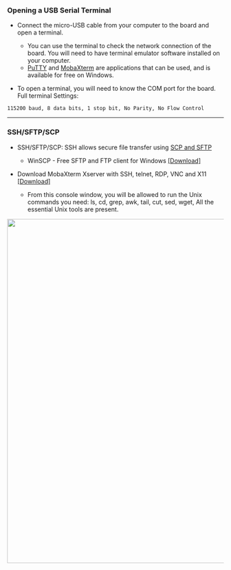 ### Opening a USB Serial Terminal

* Connect the micro-USB cable from your computer to the board and open a terminal. 
  * You can use the terminal to check the network connection of the board. You will need to have terminal emulator software installed on your computer. 
  * [PuTTY](https://www.putty.org/) and [MobaXterm](https://mobaxterm.mobatek.net/) are applications that can be used, and is available for free on Windows. 

* To open a terminal, you will need to know the COM port for the board.
Full terminal Settings:

```
115200 baud, 8 data bits, 1 stop bit, No Parity, No Flow Control
```

---
### SSH/SFTP/SCP

* SSH/SFTP/SCP: SSH allows secure file transfer using [SCP and SFTP](https://help.ubuntu.com/community/SSH/TransferFiles)
  * WinSCP - Free SFTP and FTP client for Windows [[Download]](https://winscp.net/eng/download.php)

* Download MobaXterm Xserver with SSH, telnet, RDP, VNC and X11 [[Download]](https://mobaxterm.mobatek.net/download.html)
  * From this console window, you will be allowed to run the Unix commands you need: ls, cd, grep, awk, tail, cut, sed, wget, All the essential Unix tools are present.

<img src="https://github.com/user-attachments/assets/3a422987-7f05-41eb-a243-39b4dbccbaec" width="800">
